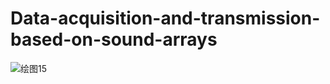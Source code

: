 # Data-acquisition-and-transmission-based-on-sound-arrays

![绘图15](https://user-images.githubusercontent.com/71707557/183646327-2e4439c1-7a60-498d-801d-05c08b2181eb.png)
